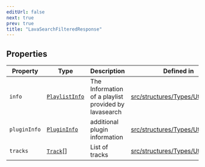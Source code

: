 ```yaml
---
editUrl: false
next: true
prev: true
title: "LavaSearchFilteredResponse"
---
```


## Properties

| Property | Type | Description | Defined in |
| ------ | ------ | ------ | ------ |
| `info` | [`PlaylistInfo`](/api/interfaces/playlistinfo/) | The Information of a playlist provided by lavasearch | [src/structures/Types/Utils.ts:543](https://github.com/appujet/lavalink-client/blob/4880e032861893b27e80b7c2d6c36639afbb3479/src/structures/Types/Utils.ts#L543) |
| `pluginInfo` | [`PluginInfo`](/api/interfaces/plugininfo/) | additional plugin information | [src/structures/Types/Utils.ts:545](https://github.com/appujet/lavalink-client/blob/4880e032861893b27e80b7c2d6c36639afbb3479/src/structures/Types/Utils.ts#L545) |
| `tracks` | [`Track`](/api/interfaces/track/)[] | List of tracks | [src/structures/Types/Utils.ts:547](https://github.com/appujet/lavalink-client/blob/4880e032861893b27e80b7c2d6c36639afbb3479/src/structures/Types/Utils.ts#L547) |

